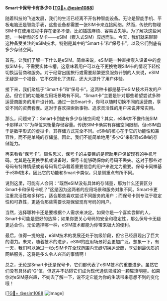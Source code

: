 **Smart卡保号卡有多少G [[TG💪+ @esim1088](https://t.me/s/esim1088)]**

随着科技的飞速发展，我们的生活已经离不开各种智能设备。无论是智能手机、平板电脑还是智能手表，这些设备都需要一张SIM卡来连接网络。然而，传统的物理SIM卡在使用过程中存在诸多不便，比如插拔麻烦、容易丢失等。为了解决这些问题，一种新型的SIM卡——eSIM（嵌入式SIM）应运而生。今天，我们就来聊聊这种备受关注的eSIM技术，特别是其中的“Smart卡”和“保号卡”，以及它们到底有多少存储空间。

首先，让我们了解一下什么是eSIM。简单来说，eSIM是一种直接嵌入设备中的虚拟SIM卡，不需要实体卡槽。这意味着用户可以在不更换物理SIM卡的情况下轻松切换运营商和服务。对于经常出国旅行或需要频繁更换服务计划的人来说，eSIM无疑是一个福音。它不仅简化了流程，还大大提升了用户体验。

接下来，我们聚焦于“Smart卡”和“保号卡”。这两种卡都是基于eSIM技术开发的产品，但它们的功能和应用场景略有不同。“Smart卡”主要是针对那些希望尝试多种运营商服务的用户设计的。通过一张Smart卡，你可以随时切换不同的运营商，享受不同的资费套餐。这对于喜欢探索新事物、追求灵活性的用户来说非常实用。

那么，问题来了：Smart卡到底有多少存储空间呢？其实，eSIM并不像传统SIM卡那样以“G”为单位来衡量存储容量。传统SIM卡确实有存储空间限制，但eSIM由于是数字形式的虚拟卡，其存储方式完全不同。eSIM的核心在于它的功能性和兼容性，而不是单纯的存储量。因此，我们不能简单地用“多少G”来形容eSIM的存储能力。

再来看看“保号卡”。顾名思义，保号卡的主要目的是帮助用户保留现有的手机号码。尤其是在更换手机或设备时，保号卡能够确保你的号码不丢失。这对于那些对号码有特殊情感或者号码背后承载着重要信息的用户来说尤为重要。保号卡同样基于eSIM技术，因此它的功能和Smart卡类似，只是侧重点有所不同。

说到这里，可能有人会问：“既然eSIM没有具体的存储量，那为什么还要区分Smart卡和保号卡呢？”这是因为这两者的应用场景和服务对象不同。Smart卡更注重灵活性和多样性，适合那些喜欢尝试不同服务的用户；而保号卡则专注于稳定性和可靠性，更适合那些需要长期保留现有号码的用户。

当然，选择哪种卡还是要根据个人需求来决定。如果你是一个喜欢尝鲜的人，Smart卡可能是更好的选择；如果你更关心号码的安全和稳定性，那么保号卡无疑更适合你。无论选择哪一种，eSIM技术都能为你带来极大的便利。

最后，值得一提的是，eSIM技术的发展还处于初级阶段，但它已经展现出了巨大的潜力。未来，随着技术的进步，eSIM的应用场景将会更加广泛。想象一下，有一天，我们可以通过一张eSIM卡在全球范围内无缝切换运营商，享受到最优质的网络服务，这将是多么令人兴奋的事情啊！

总之，无论是Smart卡还是保号卡，它们都代表了eSIM技术的重要进步。虽然它们没有具体的“G”值，但这并不妨碍它们成为现代通信领域的一颗璀璨明星。如果你对eSIM感兴趣，不妨去了解一下，说不定它能为你的生活带来意想不到的变化哦！

[[TG💪+ @esim1088](https://t.me/s/esim1088) ![Image](https://i.postimg.cc/4NQfJmqS/Snipaste-2025-05-13-00-14-12.png)]